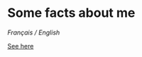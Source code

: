 <h1>Some facts about me</h1>
<p><em>Français / English</em></p>
<a href="https://jamniz.github.io/My-Portfolio/" target="_blank">See here</a>
